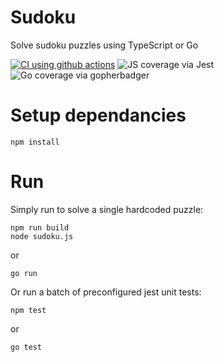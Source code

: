 # Sudoku
Solve sudoku puzzles using TypeScript or Go

[![CI using github actions](https://github.com/johnsibly/sudoku/workflows/Run%20tests%20against%20Sudoku%20puzzle%20solver/badge.svg)](https://github.com/johnsibly/sudoku/actions?query=workflow%3A%22Run+tests+against+Sudoku+puzzle+solver%22)
![JS coverage via Jest](https://file-cache-sibly.s3.eu-west-2.amazonaws.com/suduko-statement-coverage.svg)
![Go coverage via gopherbadger](https://file-cache-sibly.s3.eu-west-2.amazonaws.com/suduko_coverage.png)

# Setup dependancies
```
npm install
```

# Run
Simply run to solve a single hardcoded puzzle:
```
npm run build
node sudoku.js
```
or
```
go run
```

Or run a batch of preconfigured jest unit tests:
```
npm test
```
or
```
go test
```
